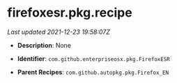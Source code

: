 # firefoxesr.pkg.recipe

_Last updated 2021-12-23 19:58:07Z_

- **Description**: None

- **Identifier**: `com.github.enterpriseosx.pkg.FirefoxESR`

- **Parent Recipes**: `com.github.autopkg.pkg.Firefox_EN`